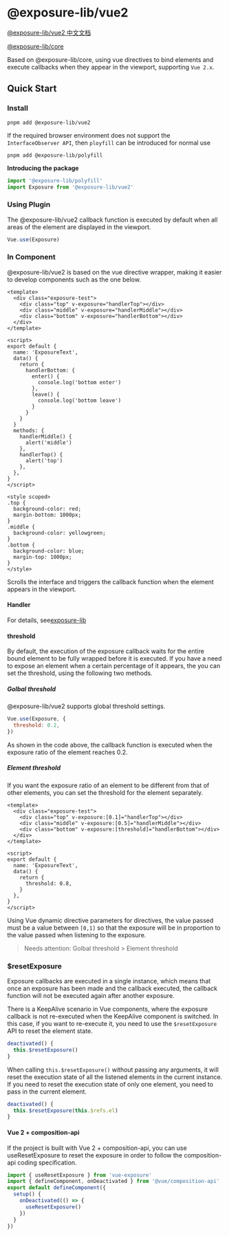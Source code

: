 # @exposure-lib/vue2

[@exposure-lib/vue2 中文文档](./README.zh-CN.md)

[@exposure-lib/core](../../README.md)

Based on @exposure-lib/core, using vue directives to bind elements and execute callbacks when they appear in the viewport, supporting `Vue 2.x`.

## Quick Start

### Install

```shell
pnpm add @exposure-lib/vue2
```

If the required browser environment does not support the `InterfaceObserver API`, then `ployfill` can be introduced for normal use

```shell
pnpm add @exposure-lib/polyfill
```

**Introducing the package**

```js
import '@exposure-lib/polyfill'
import Exposure from '@exposure-lib/vue2'
```

### Using Plugin

The @exposure-lib/vue2 callback function is executed by default when all areas of the element are displayed in the viewport.

```js
Vue.use(Exposure)
```


### In Component

@exposure-lib/vue2 is based on the vue directive wrapper, making it easier to develop components such as the one below.

```vue
<template>
  <div class="exposure-test">
    <div class="top" v-exposure="handlerTop"></div>
    <div class="middle" v-exposure="handlerMiddle"></div>
    <div class="bottom" v-exposure="handlerBottom"></div>
  </div>
</template>

<script>
export default {
  name: 'ExposureText',
  data() {
    return {
      handlerBottom: {
        enter() {
          console.log('bottom enter')
        },
        leave() {
          console.log('bottom leave')
        }
      }
    }
  }
  methods: {
    handlerMiddle() {
      alert('middle')
    },
    handlerTop() {
      alert('top')
    },
  },
}
</script>

<style scoped>
.top {
  background-color: red;
  margin-bottom: 1000px;
}
.middle {
  background-color: yellowgreen;
}
.bottom {
  background-color: blue;
  margin-top: 1000px;
}
</style>
```

Scrolls the interface and triggers the callback function when the element appears in the viewport.


#### Handler
For details, see[exposure-lib](../../README.md)
#### threshold

By default, the execution of the exposure callback waits for the entire bound element to be fully wrapped before it is executed. If you have a need to expose an element when a certain percentage of it appears, the
you can set the threshold, using the following two methods.

##### Golbal threshold

@exposure-lib/vue2 supports global threshold settings.

```js
Vue.use(Exposure, {
  threshold: 0.2,
})
```

As shown in the code above, the callback function is executed when the exposure ratio of the element reaches 0.2.

##### Element threshold

If you want the exposure ratio of an element to be different from that of other elements, you can set the threshold for the element separately.

```vue
<template>
  <div class="exposure-test">
    <div class="top" v-exposure:[0.1]="handlerTop"></div>
    <div class="middle" v-exposure:[0.5]="handlerMiddle"></div>
    <div class="bottom" v-exposure:[threshold]="handlerBottom"></div>
  </div>
</template>

<script>
export default {
  name: 'ExposureText',
  data() {
    return {
      threshold: 0.8,
    }
  },
}
</script>
```

Using Vue dynamic directive parameters for directives, the value passed must be a value between `[0,1]` so that the exposure will be in proportion to the value passed when listening to the exposure.

> Needs attention: Golbal threshold > Element threshold

### \$resetExposure

Exposure callbacks are executed in a single instance, which means that once an exposure has been made and the callback executed, the callback function will not be executed again after another exposure.

There is a KeepAlive scenario in Vue components, where the exposure callback is not re-executed when the KeepAlive component is switched. In this case, if you want to re-execute it, you need to use the `$resetExposure` API to reset the element state.

```js
deactivated() {
  this.$resetExposure()
}
```

When calling `this.$resetExposure()` without passing any arguments, it will reset the execution state of all the listened elements in the current instance. If you need to reset the execution state of only one element, you need to pass in the current element.

```js
deactivated() {
  this.$resetExposure(this.$refs.el)
}
```

#### Vue 2 + composition-api
If the project is built with Vue 2 + composition-api, you can use useResetExposure to reset the exposure in order to follow the composition-api coding specification.

```ts
import { useResetExposure } from 'vue-exposure'
import { defineComponent, onDeactivated } from '@vue/composition-api'
export default defineComponent({
  setup() {
    onDeactivated(() => {
      useResetExposure()
    })
  }
})
```
